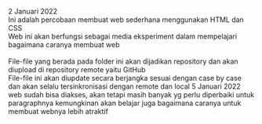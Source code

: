 2 Januari 2022</br>
Ini adalah percobaan membuat web sederhana menggunakan HTML dan CSS</br>
Web ini akan berfungsi sebagai media eksperiment dalam mempelajari bagaimana
caranya membuat web</br>
</br>
File-file yang berada pada folder ini akan dijadikan repository dan akan diupload 
di repository remote yaitu GitHub</br>
File-file ini akan diupdate secara berjangka sesuai dengan case by case dan akan
selalu tersinkronisasi dengan remote dan local
5 Januari 2022
web sudah bisa diakses, akan tetapi masih banyak yg perlu diperbaiki untuk paragraphnya
kemungkinan akan belajar juga bagaimana caranya untuk membuat webnya lebih atraktif